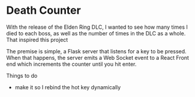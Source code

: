 # Death Counter
With the release of the Elden Ring DLC, I wanted to see how many times I died to each boss, as well as the number of times in the DLC as a whole. That inspired this project

The premise is simple, a Flask server that listens for a key to be pressed. When that happens, the server emits a Web Socket event to a React Front end which increments the counter until you hit enter.

Things to do
- make it so I rebind the hot key dynamically